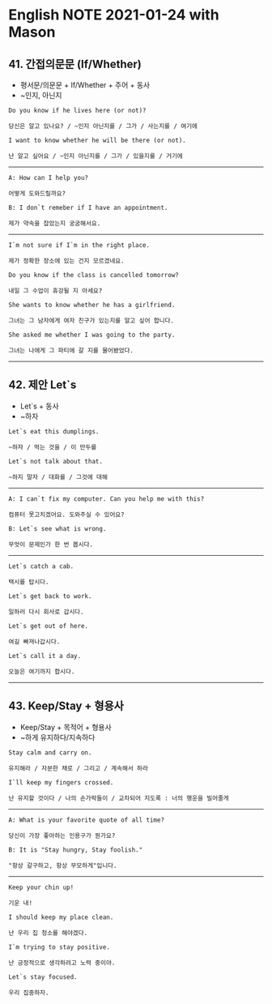 
# English NOTE 2021-01-24 with Mason

## 41. 간접의문문 (If/Whether)
- 평서문/의문문 + If/Whether + 주어 + 동사
- ~인지, 아닌지
```
Do you know if he lives here (or not)?

당신은 알고 있나요? / ~인지 아닌지를 / 그가 / 사는지를 / 여기에
```
```
I want to know whether he will be there (or not).

난 알고 싶어요 / ~인지 아닌지를 / 그가 / 있을지를 / 거기에
```
---
```
A: How can I help you?

어떻게 도와드릴까요?

B: I don`t remeber if I have an appointment.

제가 약속을 잡았는지 궁굼해서요.
```
---
```
I`m not sure if I`m in the right place.

제가 정확한 장소에 있는 건지 모르겠네요.
```
```
Do you know if the class is cancelled tomorrow?

내일 그 수업이 휴강될 지 아세요?
```
```
She wants to know whether he has a girlfriend.

그녀는 그 남자에게 여자 친구가 있는지를 알고 싶어 합니다.
```
```
She asked me whether I was going to the party.

그녀는 나에게 그 파티에 갈 지를 물어봤었다.
```
---

## 42. 제안 Let`s
- Let`s + 동사
- ~하자
```
Let`s eat this dumplings.

~하자 / 먹는 것을 / 이 만두를
```
```
Let`s not talk about that.

~하지 말자 / 대화를 / 그것에 대해
```
---
```
A: I can`t fix my computer. Can you help me with this?

컴퓨터 못고치겠어요. 도와주실 수 있어요?

B: Let`s see what is wrong.

무엇이 문제인가 한 번 봅시다.
```
---
```
Let`s catch a cab.

택시를 탑시다.
```
```
Let`s get back to work.

일하러 다시 회사로 갑시다.
```
```
Let`s get out of here.

여길 빠져나갑시다.
```
```
Let`s call it a day.

오늘은 여기까지 합시다.
```
---

## 43. Keep/Stay + 형용사
- Keep/Stay + 목적어 + 형용사
- ~하게 유지하다/지속하다
```
Stay calm and carry on.

유지해라 / 자분한 채로 / 그리고 / 계속해서 하라
```
```
I`ll keep my fingers crossed.

난 유지할 것이다 / 나의 손가락들이 / 교차되어 지도록 : 너의 행운을 빌어줄게
```
---
```
A: What is your favorite quote of all time? 

당신이 가장 좋아하는 인용구가 뭔가요?

B: It is "Stay hungry, Stay foolish."

"항상 갈구하고, 항상 무모하게"입니다.
```
---
```
Keep your chin up!

기운 내!
```
```
I should keep my place clean.

난 우리 집 청소를 해야겠다.
```
```
I`m trying to stay positive.

난 긍정적으로 생각하려고 노력 중이야.
```
```
Let`s stay focused.

우리 집중하자.
```